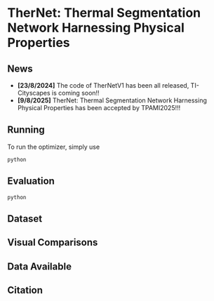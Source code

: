 
# TherNet: Thermal Segmentation Network Harnessing Physical Properties

## News
- **[23/8/2024]** The code of TherNetV1 has been all released, TI-Cityscapes is coming soon!!
- **[9/8/2025]** TherNet: Thermal Segmentation Network Harnessing Physical Properties has been accepted by TPAMI2025!!!


## Running

To run the optimizer, simply use

```shell
python 
```


## Evaluation
```shell
python 
```

## Dataset


## Visual Comparisons




## Data Available
#### 
#### 

## Citation
```

```

